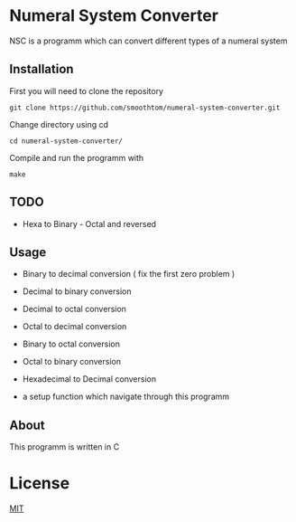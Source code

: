 # Numeral System Converter
NSC is a programm which can convert different types of a numeral system 

## Installation
First you will need to clone the repository
```
git clone https://github.com/smoothtom/numeral-system-converter.git
```

Change directory using cd 
```
cd numeral-system-converter/
```

Compile and run the programm with
```
make 
```

## TODO
* Hexa to Binary - Octal and reversed

## Usage
* Binary to decimal conversion  ( fix the first zero problem )
* Decimal to binary conversion  
* Decimal to octal conversion 
* Octal to decimal conversion
* Binary to octal conversion 
* Octal to binary conversion 
* Hexadecimal to Decimal conversion

* a setup function which navigate through this programm 

## About 
This programm is written in C

# License
[MIT](https://choosealicense.com/licenses/mit/)
